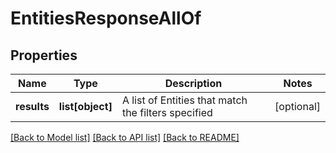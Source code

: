 # EntitiesResponseAllOf

## Properties
Name | Type | Description | Notes
------------ | ------------- | ------------- | -------------
**results** | **list[object]** | A list of Entities that match the filters specified | [optional] 

[[Back to Model list]](../README.md#documentation-for-models) [[Back to API list]](../README.md#documentation-for-api-endpoints) [[Back to README]](../README.md)


